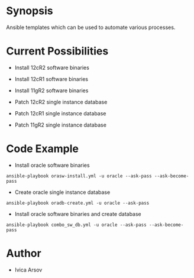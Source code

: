 
# Synopsis
Ansible templates which can be used to automate various processes.

# Current Possibilities

- Install 12cR2 software binaries
- Install 12cR1 software binaries
- Install 11gR2 software binaries

- Patch 12cR2 single instance database
- Patch 12cR1 single instance database
- Patch 11gR2 single instance database

# Code Example

- Install oracle software binaries
```
ansible-playbook orasw-install.yml -u oracle --ask-pass --ask-become-pass
```

- Create oracle single instance database
```
ansible-playbook oradb-create.yml -u oracle --ask-pass
```

- Install oracle software binaries and create database
```
ansible-playbook combo_sw_db.yml -u oracle --ask-pass --ask-become-pass
```

# Author

- Ivica Arsov
